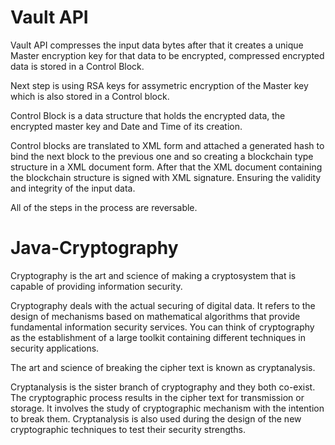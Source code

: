 # Vault API
 
Vault API compresses the input data bytes after that it creates a unique Master encryption key for that data to be encrypted, compressed encrypted data is stored in a Control Block. 

Next step is using RSA keys for assymetric encryption of the Master key which is also stored in a Control block.

Control Block is a data structure that holds the encrypted data, the encrypted master key and Date and Time of its creation. 

Control blocks are translated to XML form and attached a generated hash to bind the next block to the previous one and so creating a blockchain type structure in a XML document form.
After that the XML document containing the blockchain structure is signed with XML signature. Ensuring the validity and integrity of the input data.

All of the steps in the process are reversable.

# Java-Cryptography
Cryptography is the art and science of making a cryptosystem that is capable of providing information security.

Cryptography deals with the actual securing of digital data. It refers to the design of mechanisms based on mathematical algorithms that provide fundamental information 
security services. You can think of cryptography as the establishment of a large toolkit containing different techniques in security applications.

The art and science of breaking the cipher text is known as cryptanalysis.

Cryptanalysis is the sister branch of cryptography and they both co-exist. The cryptographic process results in the cipher text for transmission or storage. 
It involves the study of cryptographic mechanism with the intention to break them. Cryptanalysis is also used during the design of the new cryptographic techniques 
to test their security strengths.
 

